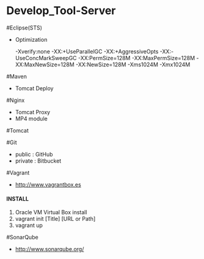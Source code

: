 Develop_Tool-Server
===================

#Eclipse(STS)
+ Optimization

	-Xverify:none
	-XX:+UseParallelGC
	-XX:+AggressiveOpts
	-XX:-UseConcMarkSweepGC
	-XX:PermSize=128M
	-XX:MaxPermSize=128M
	-XX:MaxNewSize=128M
	-XX:NewSize=128M
	-Xms1024M
	-Xmx1024M 

#Maven
+ Tomcat Deploy

#Nginx
+ Tomcat Proxy
+ MP4 module

#Tomcat

#Git
+ public : GitHub
+ private : Bitbucket

#Vagrant
+ http://www.vagrantbox.es

#### INSTALL
1. Oracle VM Virtual Box install
2. vagrant init [Title] [URL or Path]
3. vagrant up

#SonarQube
+ http://www.sonarqube.org/
